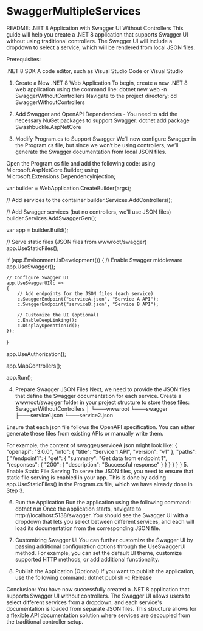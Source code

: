 # SwaggerMultipleServices
README: .NET 8 Application with Swagger UI Without Controllers
This guide will help you create a .NET 8 application that supports Swagger UI without using traditional controllers. The Swagger UI will include a dropdown to select a service, which will be rendered from local JSON files.

Prerequisites:

.NET 8 SDK
A code editor, such as Visual Studio Code or Visual Studio
1. Create a New .NET 8 Web Application
To begin, create a new .NET 8 web application using the command line:
dotnet new web -n SwaggerWithoutControllers
Navigate to the project directory:
cd SwaggerWithoutControllers

2. Add Swagger and OpenAPI Dependencies - You need to add the necessary NuGet packages to support Swagger:
dotnet add package Swashbuckle.AspNetCore

3. Modify Program.cs to Support Swagger
We’ll now configure Swagger in the Program.cs file, but since we won’t be using controllers, we’ll generate the Swagger documentation from local JSON files.

Open the Program.cs file and add the following code:
using Microsoft.AspNetCore.Builder;
using Microsoft.Extensions.DependencyInjection;

var builder = WebApplication.CreateBuilder(args);

// Add services to the container
builder.Services.AddControllers();

// Add Swagger services (but no controllers, we'll use JSON files)
builder.Services.AddSwaggerGen();

var app = builder.Build();

// Serve static files (JSON files from wwwroot/swagger)
app.UseStaticFiles();

if (app.Environment.IsDevelopment())
{
    // Enable Swagger middleware
    app.UseSwagger();
    
    // Configure Swagger UI
    app.UseSwaggerUI(c =>
    {
        // Add endpoints for the JSON files (each service)
        c.SwaggerEndpoint("serviceA.json", "Service A API");
        c.SwaggerEndpoint("serviceB.json", "Service B API");

        // Customize the UI (optional)
        c.EnableDeepLinking();
        c.DisplayOperationId();
    });
}

app.UseAuthorization();

app.MapControllers();

app.Run();

4. Prepare Swagger JSON Files
Next, we need to provide the JSON files that define the Swagger documentation for each service. Create a wwwroot/swagger folder in your project structure to store these files:
SwaggerWithoutControllers
│
└───wwwroot
    └───swagger
        ├───service1.json
        └───service2.json
        
Ensure that each json file follows the OpenAPI specification. You can either generate these files from existing APIs or manually write them.

For example, the content of swagger/serviceA.json might look like:
{
  "openapi": "3.0.0",
  "info": {
    "title": "Service 1 API",
    "version": "v1"
  },
  "paths": {
    "/endpoint1": {
      "get": {
        "summary": "Get data from endpoint 1",
        "responses": {
          "200": {
            "description": "Successful response"
          }
        }
      }
    }
  }
}
5. Enable Static File Serving
To serve the JSON files, you need to ensure that static file serving is enabled in your app. This is done by adding app.UseStaticFiles() in the Program.cs file, which we have already done in Step 3.

6. Run the Application
Run the application using the following command:
dotnet run
Once the application starts, navigate to http://localhost:5138/swagger. You should see the Swagger UI with a dropdown that lets you select between different services, and each will load its documentation from the corresponding JSON file.

7. Customizing Swagger UI
You can further customize the Swagger UI by passing additional configuration options through the UseSwaggerUI method. For example, you can set the default UI theme, customize supported HTTP methods, or add additional functionality.

8. Publish the Application (Optional)
If you want to publish the application, use the following command:
dotnet publish -c Release

Conclusion:
You have now successfully created a .NET 8 application that supports Swagger UI without controllers. The Swagger UI allows users to select different services from a dropdown, and each service's documentation is loaded from separate JSON files. This structure allows for a flexible API documentation solution where services are decoupled from the traditional controller setup.